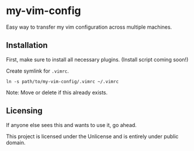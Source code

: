 # my-vim-config

Easy way to transfer my vim configuration across multiple machines.

## Installation

First, make sure to install all necessary plugins. (Install script coming soon!)

Create symlink for `.vimrc`.
```
ln -s path/to/my-vim-config/.vimrc ~/.vimrc
```

Note: Move or delete if this already exists.

## Licensing

If anyone else sees this and wants to use it, go ahead.

This project is licensed under the Unlicense and is entirely under public domain.
